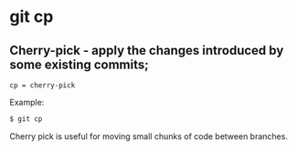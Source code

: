 # git cp

## Cherry-pick - apply the changes introduced by some existing commits; 

```gitconfig
cp = cherry-pick
```

Example:

```sh
$ git cp
```

Cherry pick is useful for moving small chunks of code between branches.
